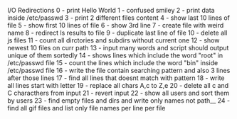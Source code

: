 I/O Redirections
0 - print Hello World
1 - confused smiley
2 - print data inside /etc/passwd
3 - print 2 different files content
4 - show last 10 lines of file
5 - show first 10 lines of file
6 - show 3rd line
7 - create file with weird name
8 - redirect ls results to file
9 - duplicate last line of file
10 - delete all js files
11 - count all dirctories and subdirs without current one
12 - show newest 10 files on curr path
13 - input many words and script should output unique of them sortedly
14 - shows lines which include the word "root" in /etc/passwd file
15 - count the lines which include the word "bin" inside /etc/passwd file
16 - write the file contain searching pattern and also 3 lines after those lines
17 - find all lines that doesnt match with pattern
18 - write all lines start with letter
19 - replace all chars A,c to Z,e
20 - delete all c and C characthers from input
21 - revert input
22 - show all users and sort them by users
23 - find empty files and dirs and write only names not path__
24 - find all gif files and list only file names per line per file
